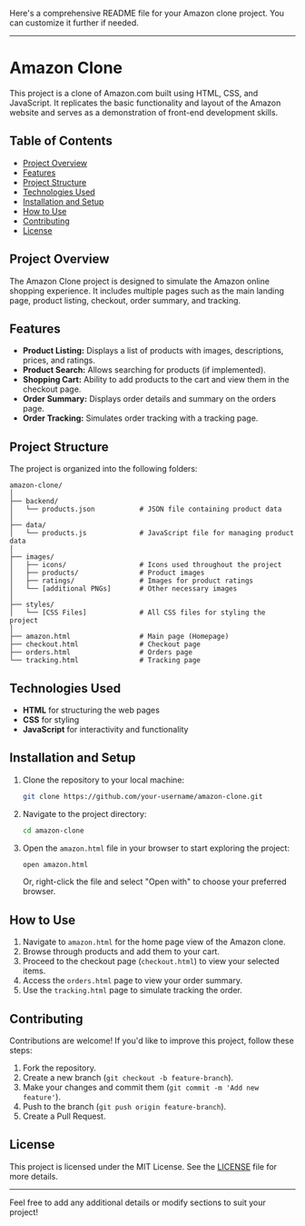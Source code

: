 Here's a comprehensive README file for your Amazon clone project. You can customize it further if needed.

---

# Amazon Clone

This project is a clone of Amazon.com built using HTML, CSS, and JavaScript. It replicates the basic functionality and layout of the Amazon website and serves as a demonstration of front-end development skills.

## Table of Contents

- [Project Overview](#project-overview)
- [Features](#features)
- [Project Structure](#project-structure)
- [Technologies Used](#technologies-used)
- [Installation and Setup](#installation-and-setup)
- [How to Use](#how-to-use)
- [Contributing](#contributing)
- [License](#license)

## Project Overview

The Amazon Clone project is designed to simulate the Amazon online shopping experience. It includes multiple pages such as the main landing page, product listing, checkout, order summary, and tracking.

## Features

- **Product Listing:** Displays a list of products with images, descriptions, prices, and ratings.
- **Product Search:** Allows searching for products (if implemented).
- **Shopping Cart:** Ability to add products to the cart and view them in the checkout page.
- **Order Summary:** Displays order details and summary on the orders page.
- **Order Tracking:** Simulates order tracking with a tracking page.

## Project Structure

The project is organized into the following folders:

```
amazon-clone/
│
├── backend/
│   └── products.json           # JSON file containing product data
│
├── data/
│   └── products.js             # JavaScript file for managing product data
│
├── images/
│   ├── icons/                  # Icons used throughout the project
│   ├── products/               # Product images
│   ├── ratings/                # Images for product ratings
│   └── [additional PNGs]       # Other necessary images
│
├── styles/
│   └── [CSS Files]             # All CSS files for styling the project
│
├── amazon.html                 # Main page (Homepage)
├── checkout.html               # Checkout page
├── orders.html                 # Orders page
└── tracking.html               # Tracking page
```

## Technologies Used

- **HTML** for structuring the web pages
- **CSS** for styling
- **JavaScript** for interactivity and functionality

## Installation and Setup

1. Clone the repository to your local machine:
   ```bash
   git clone https://github.com/your-username/amazon-clone.git
   ```
2. Navigate to the project directory:
   ```bash
   cd amazon-clone
   ```
3. Open the `amazon.html` file in your browser to start exploring the project:
   ```bash
   open amazon.html
   ```
   Or, right-click the file and select "Open with" to choose your preferred browser.

## How to Use

1. Navigate to `amazon.html` for the home page view of the Amazon clone.
2. Browse through products and add them to your cart.
3. Proceed to the checkout page (`checkout.html`) to view your selected items.
4. Access the `orders.html` page to view your order summary.
5. Use the `tracking.html` page to simulate tracking the order.

## Contributing

Contributions are welcome! If you'd like to improve this project, follow these steps:

1. Fork the repository.
2. Create a new branch (`git checkout -b feature-branch`).
3. Make your changes and commit them (`git commit -m 'Add new feature'`).
4. Push to the branch (`git push origin feature-branch`).
5. Create a Pull Request.

## License

This project is licensed under the MIT License. See the [LICENSE](LICENSE) file for more details.

---

Feel free to add any additional details or modify sections to suit your project!
